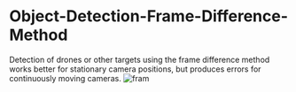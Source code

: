 # Object-Detection-Frame-Difference-Method

Detection of drones or other targets using the frame difference method works better for stationary camera positions, but produces errors for continuously moving cameras.
![fram](https://github.com/Cam2024/Object-Detection-Frame-Difference-Method/assets/89662823/feb1d639-9e2c-491e-a434-ee65b2a0d678)
